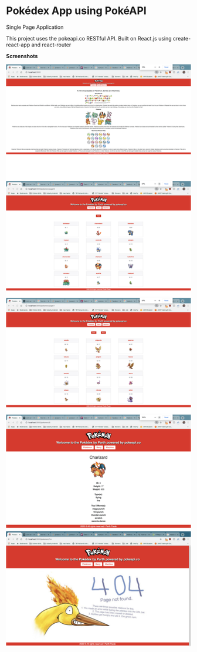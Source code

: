 # Pokédex App using PokéAPI

Single Page Application

This project uses the pokeapi.co RESTful API.
Built on React.js using create-react-app and react-router

<b>Screenshots</b>

![](https://github.com/parthxparab/Pokedex/blob/master/screenshot/1.png)
![](https://github.com/parthxparab/Pokedex/blob/master/screenshot/2.png)
![](https://github.com/parthxparab/Pokedex/blob/master/screenshot/3.png)
![](https://github.com/parthxparab/Pokedex/blob/master/screenshot/4.png)
![](https://github.com/parthxparab/Pokedex/blob/master/screenshot/5.png)
